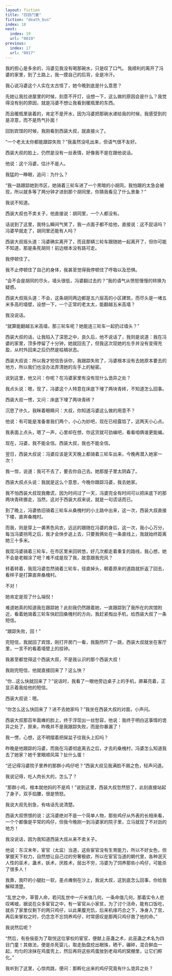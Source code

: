 ```yaml
---
layout: fiction
title: "四目门童"
fiction: "death_bus"
index: 18
next:
  index: 19
  url: "0019"
previous:
  index: 17
  url: "0017"
---
```

我的担心是多余的，冯婆见我没有喝那碗水，只是叹了口气。   我顺利的离开了冯婆的家里，到了土路上，我一摸自己的后背，全是冷汗。

我心说冯婆这个人实在太古怪了，她今晚到底是什么意思？

先她让我拉进屋里的时候，刻意不开灯，设想一下，这么做的原因会是什么？我觉得没有别的原因，就是冯婆不想让我看到暖瓶里的东西。

而且暖瓶里装着的，肯定不是开水，因为冯婆把那碗水递给我的时候，我感受到的是凉意，而不是热气扑面！

回到宾馆的时候，我刚看到西装大叔，就直接火了。

“一个老太太你都能跟踪失败？”我虽然没吼出来，但语气很不友好。

西装大叔的脸上，仍然是没有一丝表情，好像我不是在跟他说话。

他说：这个冯婆，估计不是人。

我猛的一睁眼，追问：为什么？

“我一路跟踪她到市区，她骑着三轮车进了一个黑暗的小胡同，我怕跟的太急会被现，所以就多等了两分钟才进到那个胡同里，你猜我看见了什么景象？”

我说不知道。

西装大叔也不卖关子，他直接说：胡同里，一个人都没有。

话说到了这里，我特么瞬间气笑了，我一点面子都不给他，直接说：这不屁话吗？冯婆早就走了，胡同里还能有人吗？

西装大叔摇头道：冯婆确实离开了，而且那辆三轮车跟随她一起离开了，但你可能不知道，那是条死胡同！前边根本没有路可走。

我停顿住了。

我不止停顿住了自己的身体，我甚至觉得我停顿住了呼吸以及恐惧。

“会不会是胡同的尽头，墙头很低，冯婆翻过去的？”我的语气从愤怒慢慢的转换为疑惑。

西装大叔摇头道：不会，这条胡同两边都是五六层高的小区建筑，而尽头是一堵五米多高的墙壁，设想一下，一个正常的老太太，能翻越五米高墙？

我没说话。

“就算能翻越五米高墙，那三轮车呢？她能连三轮车一起扔过墙头？”

西装大叔的话，让我陷入了深思之中，良久后，他不说话了，我则是说道：我在冯婆的家里，顶多停留了十分钟，她就回去了，但我这次现她的左手并没有变得充盈，从村外回来之后仍然是枯槁状态。

西装大叔说：所以我才短信告诉你，我跟踪失败了，冯婆根本没有去她原本要去的地方，所以我们也没办法弄清她的左手上的秘密。

说到这里，他又问：你呢？在冯婆家里有没有现什么诡异之处？

我点头说：嗯，现了，冯婆这个人特意在床底下埋了两块青砖，不知道怎么回事。

西装大叔一愣，又问：床底下埋了两块青砖？

沉思了许久，我眯着眼睛问：大叔，你知道冯婆这么做的用意不？

他说：有可能是准备害我们两个，小心为妙吧，现在已经露馅了，这两天小心点。

我表面上点头，嗯了一声，心里却在想，你这货就可劲编吧，看看咱俩谁更能编。

现在，冯婆，我不能全信。西装大叔，我也不能全信。

翌日，西装大叔说：冯婆应该是天天晚上都骑着三轮车出来，今晚再潜入她家一次！

我一惊，说道：我可不去了，要去你自己去。她那屋子里太阴森了。

西装大叔点头说：我就是这么个意思，今晚你跟踪冯婆，我去她家。

我不怕西装大叔现我撒谎，因为时间过了一天，冯婆完全有时间可以把床底下的那两块青砖挪走，当然，这对于西装大叔来说，就是一句谎话而已。

到了晚上，冯婆依旧骑着三轮车从桑槐村的小土路中出来，这一次，西装大叔直接下楼，直奔桑槐村。

而我，则是穿上一袭黑色风衣，远远的跟随在冯婆的身后，这一次，我小心万分，每当冯婆拐弯之后，我才会快步追上去，只要我俩处在一条直线上，我就始终距离她三十多米。

我现冯婆骑着三轮车，在市区里来回转悠，好几次都走着重复的路线，我心想，她不会是老糊涂了吧？难不成是现了我，故意跟我兜风？

转着转着，我现冯婆忽然骑着三轮车，径直掉头，朝着原来的道路就折返了回去，看样子是打算直奔桑槐村。

不对！

她肯定是现了什么端倪！

难道她真的知道我在跟踪她？此刻我仍然跟着她，一直跟踪到了我所在的宾馆附近，看着她骑着三轮车快赶回桑槐村的方向，我赶紧掏出手机，给西装大叔了一条短信。

“跟踪失败，回！”

完短信，我就回了宾馆，刚打开房门一看，我豁然吓了一跳，西装大叔就坐在客厅里，一言不的看着墙壁上的挂钟。

我甚至都觉得这个西装大叔，不是我认识的那个西装大叔！

我刚完短信，他就直接回来了？这么快？

“你...这么快就回来了？”说话时，我看了一眼他旁边桌子上的手机，屏幕亮着，正显示着我给他的短信。

西装大叔说：嗯。

“你怎么这么快回来了？进不去她家吗？”我坐在西装大叔的对面，小声问。

西装大叔那百年面瘫的脸上，终于浮现出一丝愁容，他说：我终于明白这事情的诡异之处了，原来，昨晚并不是我跟踪失败，而是你暴漏了！

我一愣，心想，这不明摆着把屎盆子往我头上扣吗？

昨晚是他跟踪的冯婆，而我在冯婆彻底离去之后，才去的桑槐村，冯婆怎么知道我去了她家？她千里眼顺风耳？扯什么蛋！

“还记得冯婆院子里养的那群小鸡仔吧？”西装大叔见我满脸不屑之色，轻声问道。

我说记得，吃人肉长大的，怎么了？

“那群小鸡，根本就他妈的不是鸡！”说到这里，西装大叔忽然怒了，此刻直接站起了身子，双手掐腰，很是愤怒。

我说大叔先别急，有啥话先说清楚。

西装大叔愤恨的说：这冯婆绝对不是一个简单人物，那些鸡仔从外表的长相来看，一个个都像是平常的鸡仔，但我今晚刚一到冯婆家的院子里，立马就现了不对劲的地方！

我没说话，因为我知道西装大叔从来不卖关子。

他说：东汉末年，宦官（太监）当道，这些宦官没有生育能力，所以不好女色，但掌握天下权力，自然想让自己过的穷奢极欲，所以在宦官当道的朝代里，各种泯灭人性的巫术，蛊术，妖术，厌胜术，层出不穷，冯婆为了饲养那些小鸡仔，可能杀了很多人！

我靠，我吓的小腿肚一软，差点瘫倒在沙上，我说大叔，这到底怎么回事，你给我解释清楚。

“乱世之中，草菅人命，若问乱世中一斤米值几何，一条命值几何，那着实令人悲叹唏嘘，据说在众多宦官之中，有一宦官从小家贫，为了讨个活命，能有口饭吃，就杀了家里仅剩下的两只鸡仔，以此果腹充饥，后来机缘巧合之下，净身入了宫，再后来掌权之时，仍念念不忘饲养鸡仔，时常感叹是那两只鸡仔救了他的命。”

我说然后呢？

“然后，有些佞臣为了取悦这位掌权的宦官，便献上巫蛊之术，此巫蛊之术名为四目门童！其做法，便是杀死婴儿，取走胎盘挖出眼珠，晒干，碾碎，混合鲜血一起，均匀的涂抹在鸡蛋壳上，然后再将这些鸡蛋放到老母鸡的窝棚里，让它们孵化。”

我听到了这里，心惊肉跳，便问：那孵化出来的鸡仔究竟有什么诡异之处？